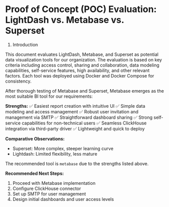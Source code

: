 # Proof of Concept (POC) Evaluation: LightDash vs. Metabase vs. Superset

1. Introduction

This document evaluates LightDash, Metabase, and Superset as potential data visualization tools for our organization. The evaluation is based on key criteria including access control, sharing and collaboration, data modeling capabilities, self-service features, high availability, and other relevant factors. Each tool was deployed using Docker and Docker Compose for consistency.

After thorough testing of Metabase and Superset, Metabase emerges as the most suitable BI tool for our requirements:

**Strengths:**
✅ Easiest report creation with intuitive UI
✅ Simple data modeling and access management
✅ Robust user invitation and management via SMTP
✅ Straightforward dashboard sharing
✅ Strong self-service capabilities for non-technical users
✅ Seamless ClickHouse integration via third-party driver
✅ Lightweight and quick to deploy

**Comparative Observations:**
- Superset: More complex, steeper learning curve
- Lightdash: Limited flexibility, less mature

The recommended tool is `metabase` due to the strengths listed above.

**Recommended Next Steps:**
1. Proceed with Metabase implementation
2. Configure ClickHouse connector
3. Set up SMTP for user management
4. Design initial dashboards and user access levels
